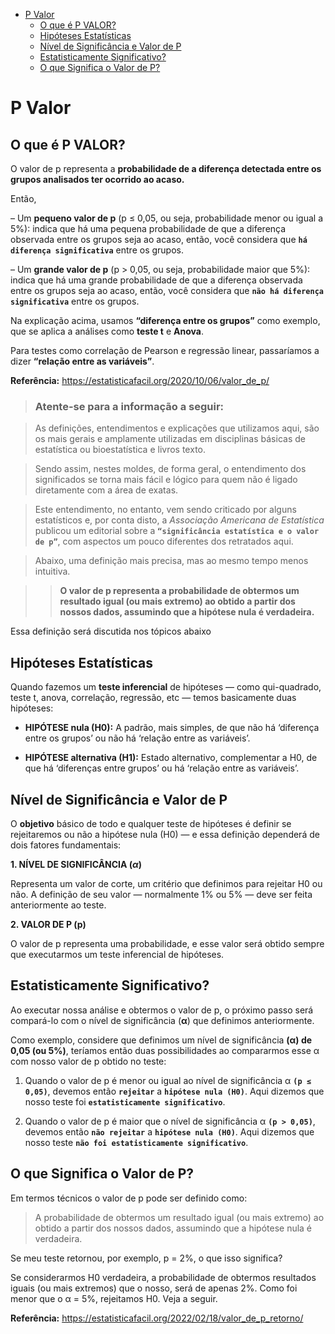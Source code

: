 
- [P Valor](#p-valor)
  - [O que é P VALOR?](#o-que-é-p-valor)
  - [Hipóteses Estatísticas](#hipóteses-estatísticas)
  - [Nível de Significância e Valor de P](#nível-de-significância-e-valor-de-p)
  - [Estatisticamente Significativo?](#estatisticamente-significativo)
  - [O que Significa o Valor de P?](#o-que-significa-o-valor-de-p)

# P Valor

## O que é P VALOR?

O valor de p representa a **probabilidade de a diferença detectada entre os grupos analisados ter ocorrido ao acaso.** 

Então,

– Um **pequeno valor de p** (p ≤ 0,05, ou seja, probabilidade menor ou igual a 5%): 
indica que há uma pequena probabilidade de que a diferença observada entre os grupos seja ao acaso, então, você considera que **`há diferença significativa`** entre os grupos.

– Um **grande valor de p** (p > 0,05, ou seja, probabilidade maior que 5%): 
indica que há uma grande probabilidade de que a diferença observada entre os grupos seja ao acaso, então, você considera que **`não há diferença significativa`** entre os grupos.

Na explicação acima, usamos **“diferença entre os grupos”** como exemplo, que se aplica a análises como **teste t** e **Anova**.

Para testes como correlação de Pearson e regressão linear, passaríamos a dizer **“relação entre as variáveis”**.

**Referência:** https://estatisticafacil.org/2020/10/06/valor_de_p/

> ### Atente-se para a informação a seguir:

> As definições, entendimentos e explicações que utilizamos aqui, são os mais gerais e amplamente utilizadas em disciplinas básicas de estatística ou bioestatística e livros texto.

> Sendo assim, nestes moldes, de forma geral, o entendimento dos significados se torna mais fácil e lógico para quem não é ligado diretamente com a área de exatas.

> Este entendimento, no entanto, vem sendo criticado por alguns estatísticos e, por conta disto, a *Associação Americana de Estatística* publicou um editorial sobre a **`“significância estatística e o valor de p”`**, com aspectos um pouco diferentes dos retratados aqui.

> Abaixo, uma definição mais precisa, mas ao mesmo tempo menos intuitiva.

>>**O valor de p representa a probabilidade de obtermos um resultado igual (ou mais extremo) ao obtido a partir dos nossos dados, assumindo que a hipótese nula é verdadeira.**

Essa definição será discutida nos tópicos abaixo

## Hipóteses Estatísticas

Quando fazemos um **teste inferencial** de hipóteses — como qui-quadrado, teste t, anova, correlação, regressão, etc — temos basicamente duas hipóteses:

 - **HIPÓTESE nula (H0):** A padrão, mais simples, de que não há ‘diferença entre os grupos’ ou não há ‘relação entre as variáveis’.

- **HIPÓTESE alternativa (H1):** Estado alternativo, complementar a H0, de que há ‘diferenças entre grupos’ ou há ‘relação entre as variáveis’.

## Nível de Significância e Valor de P

O **objetivo** básico de todo e qualquer teste de hipóteses é definir se rejeitaremos ou não a hipótese nula (H0) — e essa definição dependerá de dois fatores fundamentais:

**1. NÍVEL DE SIGNIFICÂNCIA (*α*)**

Representa um valor de corte, um critério que definimos para rejeitar H0 ou não. A definição de seu valor — normalmente 1% ou 5% — deve ser feita anteriormente ao teste.

**2. VALOR DE P (p)**

O valor de p representa uma probabilidade, e esse valor será obtido sempre que executarmos um teste inferencial de hipóteses.


## Estatisticamente Significativo?

Ao executar nossa análise e obtermos o valor de p, o próximo passo será compará-lo com o nível de significância (**α**) que definimos anteriormente.

Como exemplo, considere que definimos um nível de significância **(α) de 0,05 (ou 5%)**, teríamos então duas possibilidades ao compararmos esse α com nosso valor de p obtido no teste:

1. Quando o valor de p é menor ou igual ao nível de significância α **`(p ≤ 0,05)`**, devemos então **`rejeitar`** a **`hipótese nula (H0)`**. Aqui dizemos que nosso teste foi **`estatisticamente significativo`**.

2. Quando o valor de p é maior que o nível de significância α **`(p > 0,05)`**, devemos então **`não rejeitar`** a **`hipótese nula (H0)`**. Aqui dizemos que nosso teste **`não foi estatisticamente significativo`**.

## O que Significa o Valor de P?

Em termos técnicos o valor de p pode ser definido como:

> A probabilidade de obtermos um resultado igual (ou mais  extremo)
> ao obtido a partir dos nossos dados, assumindo que a hipótese nula é verdadeira.

Se meu teste retornou, por exemplo, p = 2%, o que isso significa?

Se considerarmos H0 verdadeira, a probabilidade de obtermos resultados iguais (ou mais extremos) que o nosso, será de apenas 2%. Como foi menor que o α = 5%, rejeitamos H0. Veja a seguir.

**Referência:** https://estatisticafacil.org/2022/02/18/valor_de_p_retorno/

